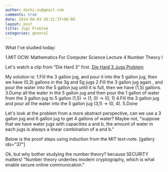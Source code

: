 ```yaml
---
author: dachi.xu@gmail.com
comments: true
date: 2014-08-03 20:21:37+00:00
layout: post
title: Jugs Problem
categories: general
---
```


What I've studied today:

1.MIT OCW: Mathematics For Computer Science Lecture 4 Number Theory I

Let's watch a clip from "Die Hard 3" first.
[Die Hard 3 Jugs Problem](https://www.youtube.com/watch?v=BVtQNK_ZUJg)

My solution is: 
1.Fill the 3 gallon jug, and pour it into the 5 gallon jug, then we have (0,3) gallons in the 3g and 5g jugs
2.Fill the 3 gallon jug again , and pour the water into the 5 gallon jug until it is full, then we have (1,5) gallons.
3.Dump all the water in the 5 gallon jug and then pour the 1 gallon of water from the 3 gallon jug to 5 gallon (1,5) -> (1, 0) -> (0, 1)
4.Fill the 3 gallon jug and pour all the water into the 5 gallon jug (3,1) -> (0, 4).
5.Done

Let's look at the problem from a more abstract perspective, can we use a 3 gallon jug and 6 gallon jug to get 4 gallons of water? 
Maybe not, "suppose that we have water jugs with capacities a and b, the amount of water in each jugs is always a linear combination 
of a and b."  

Below is the proof steps using induction from the MIT text-note.
[gallery ids="37"]

Ok, but why bother studying the number theory? because SECURITY matters! "Number theory underlies modern cryptography, which is what 
enable secure online communication."


